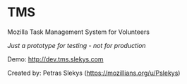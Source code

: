 # TMS
Mozilla Task Management System for Volunteers

*Just a prototype for testing - not for production*

Demo: http://dev.tms.slekys.com

Created by: Petras Slekys (https://mozillians.org/u/Pslekys)